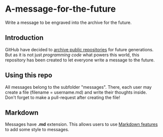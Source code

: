 # A-message-for-the-future
Write a message to be engraved into the archive for the future.

## Introduction
GitHub have decided to [archive public repositories](https://archiveprogram.github.com/) for future generations. But as it is not just _programming code_ what powers this world, this repository has been created to let everyone write a message to the future.

## Using this repo
All messages belong to the subfolder "messages". There, each user may create a file (filename = username.md) and write their thoughts inside.
Don't forget to make a pull-request after creating the file!

## Markdown
Messages have **.md** extension. This allows users to use [Markdown features](https://guides.github.com/features/mastering-markdown/) to add some style to messages.
